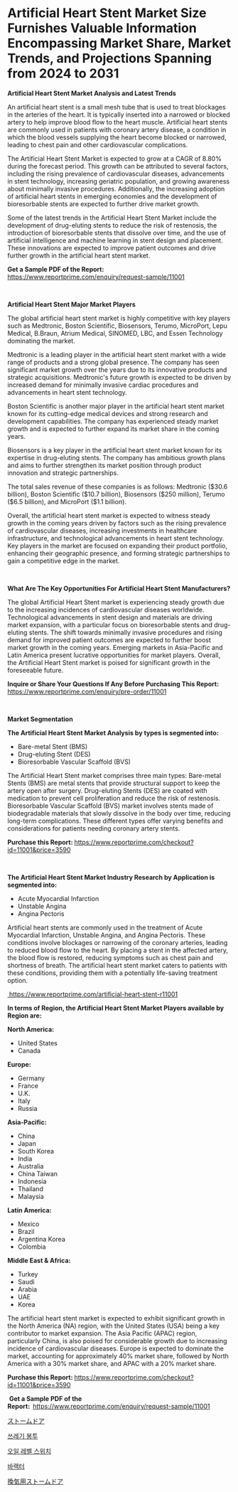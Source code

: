 <p><h1>Artificial Heart Stent Market Size Furnishes Valuable Information Encompassing Market Share, Market Trends, and Projections Spanning from 2024 to 2031</h1></p><p><strong>Artificial Heart Stent Market Analysis and Latest Trends</strong></p>
<p><p>An artificial heart stent is a small mesh tube that is used to treat blockages in the arteries of the heart. It is typically inserted into a narrowed or blocked artery to help improve blood flow to the heart muscle. Artificial heart stents are commonly used in patients with coronary artery disease, a condition in which the blood vessels supplying the heart become blocked or narrowed, leading to chest pain and other cardiovascular complications.</p><p>The Artificial Heart Stent Market is expected to grow at a CAGR of 8.80% during the forecast period. This growth can be attributed to several factors, including the rising prevalence of cardiovascular diseases, advancements in stent technology, increasing geriatric population, and growing awareness about minimally invasive procedures. Additionally, the increasing adoption of artificial heart stents in emerging economies and the development of bioresorbable stents are expected to further drive market growth.</p><p>Some of the latest trends in the Artificial Heart Stent Market include the development of drug-eluting stents to reduce the risk of restenosis, the introduction of bioresorbable stents that dissolve over time, and the use of artificial intelligence and machine learning in stent design and placement. These innovations are expected to improve patient outcomes and drive further growth in the artificial heart stent market.</p></p>
<p><strong>Get a Sample PDF of the Report:&nbsp;</strong> <a href="https://www.reportprime.com/enquiry/request-sample/11001">https://www.reportprime.com/enquiry/request-sample/11001</a></p>
<p>&nbsp;</p>
<p><strong>Artificial Heart Stent Major Market Players</strong></p>
<p><p>The global artificial heart stent market is highly competitive with key players such as Medtronic, Boston Scientific, Biosensors, Terumo, MicroPort, Lepu Medical, B.Braun, Atrium Medical, SINOMED, LBC, and Essen Technology dominating the market. </p><p>Medtronic is a leading player in the artificial heart stent market with a wide range of products and a strong global presence. The company has seen significant market growth over the years due to its innovative products and strategic acquisitions. Medtronic's future growth is expected to be driven by increased demand for minimally invasive cardiac procedures and advancements in heart stent technology.</p><p>Boston Scientific is another major player in the artificial heart stent market known for its cutting-edge medical devices and strong research and development capabilities. The company has experienced steady market growth and is expected to further expand its market share in the coming years.</p><p>Biosensors is a key player in the artificial heart stent market known for its expertise in drug-eluting stents. The company has ambitious growth plans and aims to further strengthen its market position through product innovation and strategic partnerships.</p><p>The total sales revenue of these companies is as follows: Medtronic ($30.6 billion), Boston Scientific ($10.7 billion), Biosensors ($250 million), Terumo ($6.5 billion), and MicroPort ($1.1 billion).</p><p>Overall, the artificial heart stent market is expected to witness steady growth in the coming years driven by factors such as the rising prevalence of cardiovascular diseases, increasing investments in healthcare infrastructure, and technological advancements in heart stent technology. Key players in the market are focused on expanding their product portfolio, enhancing their geographic presence, and forming strategic partnerships to gain a competitive edge in the market.</p></p>
<p>&nbsp;</p>
<p><strong>What Are The Key Opportunities For Artificial Heart Stent Manufacturers?</strong></p>
<p><p>The global Artificial Heart Stent market is experiencing steady growth due to the increasing incidences of cardiovascular diseases worldwide. Technological advancements in stent design and materials are driving market expansion, with a particular focus on bioresorbable stents and drug-eluting stents. The shift towards minimally invasive procedures and rising demand for improved patient outcomes are expected to further boost market growth in the coming years. Emerging markets in Asia-Pacific and Latin America present lucrative opportunities for market players. Overall, the Artificial Heart Stent market is poised for significant growth in the foreseeable future.</p></p>
<p><strong>Inquire or Share Your Questions If Any Before Purchasing This Report:</strong> <a href="https://www.reportprime.com/enquiry/pre-order/11001">https://www.reportprime.com/enquiry/pre-order/11001</a></p>
<p>&nbsp;</p>
<p><strong>Market Segmentation</strong></p>
<p><strong>The Artificial Heart Stent Market Analysis by types is segmented into:</strong></p>
<p><ul><li>Bare-metal Stent (BMS)</li><li>Drug-eluting Stent (DES)</li><li>Bioresorbable Vascular Scaffold (BVS)</li></ul></p>
<p><p>The Artificial Heart Stent market comprises three main types: Bare-metal Stents (BMS) are metal stents that provide structural support to keep the artery open after surgery. Drug-eluting Stents (DES) are coated with medication to prevent cell proliferation and reduce the risk of restenosis. Bioresorbable Vascular Scaffold (BVS) market involves stents made of biodegradable materials that slowly dissolve in the body over time, reducing long-term complications. These different types offer varying benefits and considerations for patients needing coronary artery stents.</p></p>
<p><strong>Purchase this Report:&nbsp;</strong><a href="https://www.reportprime.com/checkout?id=11001&price=3590">https://www.reportprime.com/checkout?id=11001&price=3590</a></p>
<p>&nbsp;</p>
<p><strong>The Artificial Heart Stent Market Industry Research by Application is segmented into:</strong></p>
<p><ul><li>Acute Myocardial Infarction</li><li>Unstable Angina</li><li>Angina Pectoris</li></ul></p>
<p><p>Artificial heart stents are commonly used in the treatment of Acute Myocardial Infarction, Unstable Angina, and Angina Pectoris. These conditions involve blockages or narrowing of the coronary arteries, leading to reduced blood flow to the heart. By placing a stent in the affected artery, the blood flow is restored, reducing symptoms such as chest pain and shortness of breath. The artificial heart stent market caters to patients with these conditions, providing them with a potentially life-saving treatment option.</p></p>
<p><a href="https://www.reportprime.com/artificial-heart-stent-r11001">&nbsp;https://www.reportprime.com/artificial-heart-stent-r11001</a></p>
<p><strong>In terms of Region, the Artificial Heart Stent Market Players available by Region are:</strong></p>
<p>
    <p> <strong> North America: </strong>
        <ul>
            <li>United States</li>
            <li>Canada</li>
        </ul>
        </p> 
    <p> <strong> Europe: </strong>
        <ul>
            <li>Germany</li>
            <li>France</li>
            <li>U.K.</li>
            <li>Italy</li>
            <li>Russia</li>
        </ul>
        </p> 
    <p> <strong> Asia-Pacific: </strong>
        <ul>
            <li>China</li>
            <li>Japan</li>
            <li>South Korea</li>
            <li>India</li>
            <li>Australia</li>
            <li>China Taiwan</li>
            <li>Indonesia</li>
            <li>Thailand</li>
            <li>Malaysia</li>
        </ul>
        </p> 
    <p> <strong> Latin America: </strong>
        <ul>
            <li>Mexico</li>
            <li>Brazil</li>
            <li>Argentina Korea</li>
            <li>Colombia</li>
        </ul>
        </p> 
    <p> <strong> Middle East & Africa: </strong>
        <ul>
            <li>Turkey</li>
            <li>Saudi</li>
            <li>Arabia</li>
            <li>UAE</li>
            <li>Korea</li>
        </ul>
    </p>
    </p>
<p><p>The artificial heart stent market is expected to exhibit significant growth in the North America (NA) region, with the United States (USA) being a key contributor to market expansion. The Asia Pacific (APAC) region, particularly China, is also poised for considerable growth due to increasing incidence of cardiovascular diseases. Europe is expected to dominate the market, accounting for approximately 40% market share, followed by North America with a 30% market share, and APAC with a 20% market share.</p></p>
<p><strong>Purchase this Report: </strong><a href="https://www.reportprime.com/checkout?id=11001&price=3590">https://www.reportprime.com/checkout?id=11001&price=3590</a></p>
<p>&nbsp;<strong>Get a Sample PDF of the Report:&nbsp;&nbsp;</strong><a href="https://www.reportprime.com/enquiry/request-sample/11001">https://www.reportprime.com/enquiry/request-sample/11001</a></p>
<p><strong></strong></p>
<p><p><a href="https://github.com/adcxff01450218/Market-Research-Report-List-1/blob/main/289927824314.md">ストームドア</a></p><p><a href="https://github.com/Elenrrera7685/Market-Research-Report-List-1/blob/main/968272622269.md">쓰레기 봉투</a></p><p><a href="https://medium.com/@ishacian.georges/%EC%9C%A0%EB%9F%BD-%EC%8B%9C%EC%9E%A5-%EC%A1%B0%EC%82%AC-%EB%B3%B4%EA%B3%A0%EC%84%9C-%EC%97%AD%EC%82%AC-%EB%B0%8F-2024%EB%85%84%EB%B6%80%ED%84%B0-2031%EB%85%84%EA%B9%8C%EC%A7%80%EC%9D%98-%EC%98%88%EC%83%81-a41944ee024e">오일 레벨 스위치</a></p><p><a href="https://github.com/vsn7qpua81q/Market-Research-Report-List-1/blob/main/112531822268.md">바랙터</a></p><p><a href="https://github.com/ReyesKohler20231/Market-Research-Report-List-1/blob/main/376524424315.md">換気用ストームドア</a></p></p>